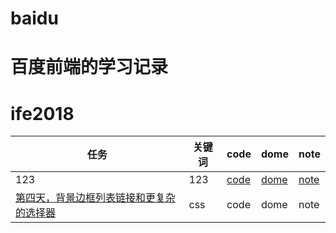# baidu
# 百度前端的学习记录
# ife2018

任务|关键词|code|dome|note
---|---|---|---|---
123|123|[code](https://github.com/zhwqw/baidu/blob/master/day1/index.html)|[dome](https://zhwqw.github.io/baidu/day1/)|[note]()
[第四天，背景边框列表链接和更复杂的选择器](http://ife.baidu.com/course/detail/id/38)|css|code|dome|note